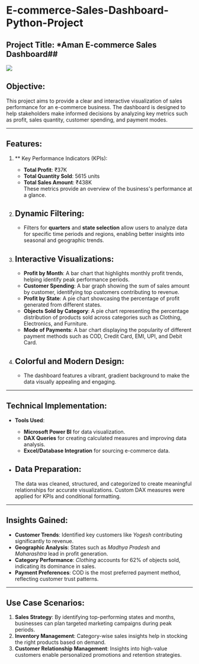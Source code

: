 # E-commerce-Sales-Dashboard-Python-Project

## Project Title: *Aman E-commerce Sales Dashboard##

![](::{E88865EA-0E1C-4E20-9AA6-EDCD0212C87C})

## Objective:  
This project aims to provide a clear and interactive visualization of sales performance for an e-commerce business. The dashboard is designed to help stakeholders make informed decisions by analyzing key metrics such as profit, sales quantity, customer spending, and payment modes.

---

## Features:

1. ** Key Performance Indicators (KPIs):
   - **Total Profit**: ₹37K
   - **Total Quantity Sold**: 5615 units
   - **Total Sales Amount**: ₹438K  
   These metrics provide an overview of the business's performance at a glance.

2. ## Dynamic Filtering:
   - Filters for **quarters** and **state selection** allow users to analyze data for specific time periods and regions, enabling better insights into seasonal and geographic trends.

3. ## Interactive Visualizations:
   - **Profit by Month**: A bar chart that highlights monthly profit trends, helping identify peak performance periods.
   - **Customer Spending**: A bar graph showing the sum of sales amount by customer, identifying top customers contributing to revenue.
   - **Profit by State**: A pie chart showcasing the percentage of profit generated from different states.
   - **Objects Sold by Category**: A pie chart representing the percentage distribution of products sold across categories such as Clothing, Electronics, and Furniture.
   - **Mode of Payments**: A bar chart displaying the popularity of different payment methods such as COD, Credit Card, EMI, UPI, and Debit Card.

4. ## Colorful and Modern Design:
   - The dashboard features a vibrant, gradient background to make the data visually appealing and engaging.

---

## Technical Implementation:
- **Tools Used**:
  - **Microsoft Power BI** for data visualization.
  - **DAX Queries** for creating calculated measures and improving data analysis.
  - **Excel/Database Integration** for sourcing e-commerce data.

- ## Data Preparation:
  The data was cleaned, structured, and categorized to create meaningful relationships for accurate visualizations. Custom DAX measures were applied for KPIs and conditional formatting.

---

## Insights Gained:
- **Customer Trends**: Identified key customers like *Yogesh* contributing significantly to revenue.
- **Geographic Analysis**: States such as *Madhya Pradesh* and *Maharashtra* lead in profit generation.
- **Category Performance**: *Clothing* accounts for 62% of objects sold, indicating its dominance in sales.
- **Payment Preferences**: COD is the most preferred payment method, reflecting customer trust patterns.

---

## Use Case Scenarios:
1. **Sales Strategy**: 
   By identifying top-performing states and months, businesses can plan targeted marketing campaigns during peak periods.
2. **Inventory Management**: 
   Category-wise sales insights help in stocking the right products based on demand.
3. **Customer Relationship Management**: 
   Insights into high-value customers enable personalized promotions and retention strategies.
